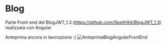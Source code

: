 # Blog

Parte Front end del  BlogJWT_1.3 (https://github.com/Skeith94/BlogJWT_1.3) realizzata con Angular

Anteprima ancora in lavorazione :)
![AnteprimaBlogAngularFrontEnd](https://user-images.githubusercontent.com/107039302/190224196-85977992-bcb5-48cc-9d50-e6857f5ab287.png)


